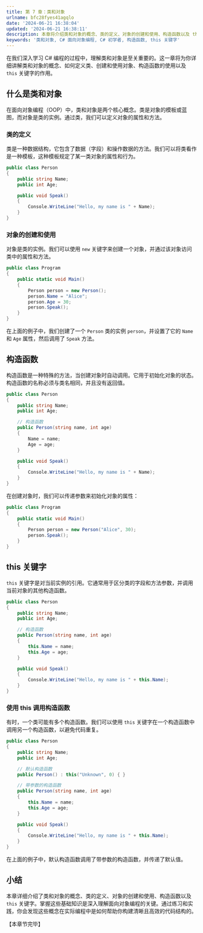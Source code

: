 ```yaml
---
title: 第 7 章：类和对象
urlname: bfc28fyes41agqlo
date: '2024-06-21 16:38:04'
updated: '2024-06-21 16:38:11'
description: 本章将介绍类和对象的概念、类的定义、对象的创建和使用、构造函数以及 this 关键字，帮助初学者深入理解面向对象编程的重要基础。
keywords: '类和对象, C# 面向对象编程, C# 初学者, 构造函数, this 关键字'
---
```

在我们深入学习 C# 编程的过程中，理解类和对象是至关重要的。这一章将为你详细讲解类和对象的概念、如何定义类、创建和使用对象、构造函数的使用以及 `this` 关键字的作用。

## 什么是类和对象

在面向对象编程（OOP）中，类和对象是两个核心概念。类是对象的模板或蓝图，而对象是类的实例。通过类，我们可以定义对象的属性和方法。

### 类的定义

类是一种数据结构，它包含了数据（字段）和操作数据的方法。我们可以将类看作是一种模板，这种模板规定了某一类对象的属性和行为。

```csharp
public class Person
{
    public string Name;
    public int Age;

    public void Speak()
    {
        Console.WriteLine("Hello, my name is " + Name);
    }
}
```

### 对象的创建和使用

对象是类的实例。我们可以使用 `new` 关键字来创建一个对象，并通过该对象访问类中的属性和方法。

```csharp
public class Program
{
    public static void Main()
    {
        Person person = new Person();
        person.Name = "Alice";
        person.Age = 30;
        person.Speak();
    }
}
```

在上面的例子中，我们创建了一个 `Person` 类的实例 `person`，并设置了它的 `Name` 和 `Age` 属性，然后调用了 `Speak` 方法。

## 构造函数

构造函数是一种特殊的方法，当创建对象时自动调用。它用于初始化对象的状态。构造函数的名称必须与类名相同，并且没有返回值。

```csharp
public class Person
{
    public string Name;
    public int Age;

    // 构造函数
    public Person(string name, int age)
    {
        Name = name;
        Age = age;
    }

    public void Speak()
    {
        Console.WriteLine("Hello, my name is " + Name);
    }
}
```

在创建对象时，我们可以传递参数来初始化对象的属性：

```csharp
public class Program
{
    public static void Main()
    {
        Person person = new Person("Alice", 30);
        person.Speak();
    }
}
```

## this 关键字

`this` 关键字是对当前实例的引用。它通常用于区分类的字段和方法参数，并调用当前对象的其他构造函数。

```csharp
public class Person
{
    public string Name;
    public int Age;

    // 构造函数
    public Person(string name, int age)
    {
        this.Name = name;
        this.Age = age;
    }

    public void Speak()
    {
        Console.WriteLine("Hello, my name is " + this.Name);
    }
}
```

### 使用 this 调用构造函数

有时，一个类可能有多个构造函数。我们可以使用 `this` 关键字在一个构造函数中调用另一个构造函数，以避免代码重复。

```csharp
public class Person
{
    public string Name;
    public int Age;

    // 默认构造函数
    public Person() : this("Unknown", 0) { }

    // 带参数的构造函数
    public Person(string name, int age)
    {
        this.Name = name;
        this.Age = age;
    }

    public void Speak()
    {
        Console.WriteLine("Hello, my name is " + this.Name);
    }
}
```

在上面的例子中，默认构造函数调用了带参数的构造函数，并传递了默认值。


## 小结

本章详细介绍了类和对象的概念、类的定义、对象的创建和使用、构造函数以及 `this` 关键字。掌握这些基础知识是深入理解面向对象编程的关键。通过练习和实践，你会发现这些概念在实际编程中是如何帮助你构建清晰且高效的代码结构的。

【本章节完毕】
